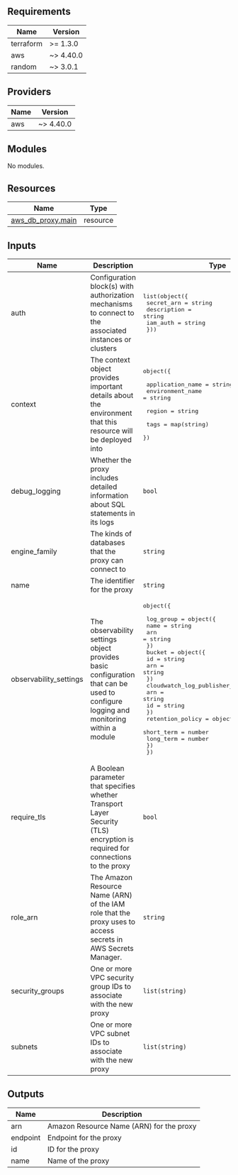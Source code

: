 [comment]: # (BEGIN_TF_DOCS)

## Requirements

| Name | Version |
|------|---------|
| terraform | >= 1.3.0 |
| aws | ~> 4.40.0 |
| random | ~> 3.0.1 |

## Providers

| Name | Version |
|------|---------|
| aws | ~> 4.40.0 |

## Modules

No modules.

## Resources

| Name | Type |
|------|------|
| [aws_db_proxy.main](https://registry.terraform.io/providers/hashicorp/aws/latest/docs/resources/db_proxy) | resource |

## Inputs

| Name | Description | Type | Default | Required |
|------|-------------|------|---------|:--------:|
| auth | Configuration block(s) with authorization mechanisms to connect to the associated instances or clusters | <pre>list(object({<br>    secret_arn  = string<br>    description = string<br>    iam_auth    = string<br>  }))</pre> | n/a | yes |
| context | The context object provides important details about the environment that this resource will be deployed into | <pre>object({<br><br>    application_name = string<br>    environment_name = string<br><br>    region = string<br><br>    tags = map(string)<br>  })</pre> | n/a | yes |
| debug\_logging | Whether the proxy includes detailed information about SQL statements in its logs | `bool` | `false` | no |
| engine\_family | The kinds of databases that the proxy can connect to | `string` | n/a | yes |
| name | The identifier for the proxy | `string` | n/a | yes |
| observability\_settings | The observability settings object provides basic configuration that can be used to configure logging and monitoring within a module | <pre>object({<br><br>    log_group = object({<br>      name = string<br>      arn  = string<br>    })<br>    bucket = object({<br>      id  = string<br>      arn = string<br>    })<br>    cloudwatch_log_publisher_policy = object({<br>      arn = string<br>      id  = string<br>    })<br>    retention_policy = object({<br>      short_term = number<br>      long_term  = number<br>    })<br>  })</pre> | `null` | no |
| require\_tls | A Boolean parameter that specifies whether Transport Layer Security (TLS) encryption is required for connections to the proxy | `bool` | `true` | no |
| role\_arn | The Amazon Resource Name (ARN) of the IAM role that the proxy uses to access secrets in AWS Secrets Manager. | `string` | n/a | yes |
| security\_groups | One or more VPC security group IDs to associate with the new proxy | `list(string)` | n/a | yes |
| subnets | One or more VPC subnet IDs to associate with the new proxy | `list(string)` | n/a | yes |

## Outputs

| Name | Description |
|------|-------------|
| arn | Amazon Resource Name (ARN) for the proxy |
| endpoint | Endpoint for the proxy |
| id | ID for the proxy |
| name | Name of the proxy |

[comment]: # (END_TF_DOCS)